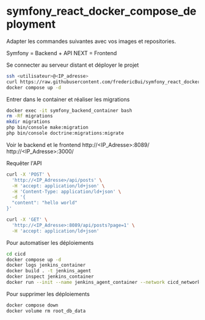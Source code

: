 # symfony_react_docker_compose_deployment

Adapter les commandes suivantes avec vos images et repositories.

Symfony = Backend + API
NEXT = Frontend

Se connecter au serveur distant et déployer le projet
```bash
ssh <utilisateur>@<IP_adresse>
curl https://raw.githubusercontent.com/fredericBui/symfony_react_docker_compose_deployment/refs/heads/main/compose.yaml -o compose.yaml
docker compose up -d
```

Entrer dans le container et réaliser les migrations
```bash
docker exec -it symfony_backend_container bash
rm -Rf migrations
mkdir migrations
php bin/console make:migration
php bin/console doctrine:migrations:migrate
```

Voir le backend et le frontend
http://<IP_Adresse>:8089/
http://<IP_Adresse>:3000/

Requêter l'API
```bash
curl -X 'POST' \
  'http://<IP_Adresse>/api/posts' \
  -H 'accept: application/ld+json' \
  -H 'Content-Type: application/ld+json' \
  -d '{
  "content": "hello world"
}'

curl -X 'GET' \
  'http://<IP_Adresse>:8089/api/posts?page=1' \
  -H 'accept: application/ld+json'
```

Pour automatiser les déploiements
```bash
cd cicd
docker compose up -d
docker logs jenkins_container
docker build . -t jenkins_agent
docker inspect jenkins_container
docker run --init --name jenkins_agent_container --network cicd_network -v /var/run/docker.sock:/var/run/docker.sock jenkins_agent -url http://<IP_adress_jenkins_container>:8080 <secret> <agent name>
```

Pour supprimer les déploiements
```bash
docker compose down
docker volume rm root_db_data
```